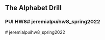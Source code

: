 ## The Alphabet Drill
### PUI HW8#   j e r e m i a l _ p u i _ h w 8 _ s p r i n g 2 0 2 2  
 #   j e r e m i a l _ p u i _ h w 8 _ s p r i n g 2 0 2 2  
 